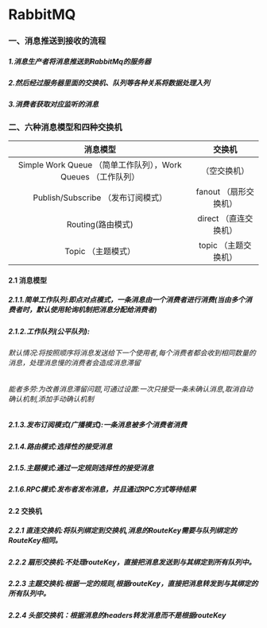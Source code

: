 # RabbitMQ
   ### 一、消息推送到接收的流程
   #####   1.消息生产者将消息推送到RabbitMq的服务器
   #####   2.然后经过服务器里面的交换机、队列等各种关系将数据处理入列
   #####   3.消费者获取对应监听的消息
   ### 二、六种消息模型和四种交换机

|                           消息模型                           |         交换机         |
| :----------------------------------------------------------: | :--------------------: |
| Simple Work Queue （简单工作队列），Work Queues （工作队列） |      （空交换机）      |
|              Publish/Subscribe （发布订阅模式）              | fanout  （扇形交换机） |
|                      Routing(路由模式)                       | direct  （直连交换机） |
|                      Topic （主题模式）                      |  topic （主题交换机）  |

   ####     2.1 消息模型
   #####        2.1.1.简单工作队列:即点对点模式，一条消息由一个消费者进行消费(当由多个消费者时，默认使用轮询机制把消息分配给消费者)
   #####        2.1.2.工作队列(公平队列):
   ######          默认情况:将按照顺序将消息发送给下一个使用者,每个消费者都会收到相同数量的消息，处理消息慢的消费者会造成消息滞留
   ######          能者多劳:为改善消息滞留问题,可通过设置:一次只接受一条未确认消息,取消自动确认机制,添加手动确认机制

   #####        2.1.3.发布订阅模式(广播模式):一条消息被多个消费者消费
   #####        2.1.4.路由模式:选择性的接受消息
   #####        2.1.5.主题模式:通过一定规则选择性的接受消息
   #####        2.1.6.RPC模式:发布者发布消息，并且通过RPC方式等待结果
   ####     2.2 交换机
   #####        2.2.1 直连交换机:将队列绑定到交换机,消息的RouteKey需要与队列绑定的RouteKey相同。

##### 2.2.2 扇形交换机:不处理routeKey，直接把消息发送到与其绑定到所有队列中。

##### 2.2.3 主题交换机:根据一定的规则,根据routeKey，直接把消息转发到与其绑定的所有队列中。

##### 2.2.4 头部交换机：根据消息的headers转发消息而不是根据routeKey



